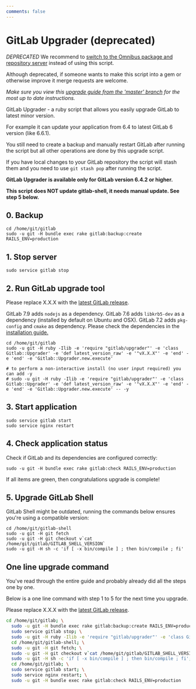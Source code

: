 ```yaml
---
comments: false
---
```


# GitLab Upgrader (deprecated)

*DEPRECATED* We recommend to [switch to the Omnibus package and repository server](https://about.gitlab.com/update/) instead of using this script.

Although deprecated, if someone wants to make this script into a gem or otherwise improve it merge requests are welcome.

*Make sure you view this [upgrade guide from the 'master' branch](https://gitlab.com/gitlab-org/gitlab-ce/blob/master/doc/update/upgrader.md) for the most up to date instructions.*

GitLab Upgrader - a ruby script that allows you easily upgrade GitLab to latest minor version.

For example it can update your application from 6.4 to latest GitLab 6 version (like 6.6.1).

You still need to create a backup and manually restart GitLab after running the script but all other operations are done by this upgrade script.

If you have local changes to your GitLab repository the script will stash them and you need to use `git stash pop` after running the script.

**GitLab Upgrader is available only for GitLab version 6.4.2 or higher.**

**This script does NOT update gitlab-shell, it needs manual update. See step 5 below.**

## 0. Backup

    cd /home/git/gitlab
    sudo -u git -H bundle exec rake gitlab:backup:create RAILS_ENV=production

## 1. Stop server

    sudo service gitlab stop

## 2. Run GitLab upgrade tool

Please replace X.X.X with the [latest GitLab release](https://packages.gitlab.com/gitlab/gitlab-ce).

GitLab 7.9 adds `nodejs` as a dependency. GitLab 7.6 adds `libkrb5-dev` as a dependency (installed by default on Ubuntu and OSX). GitLab 7.2 adds `pkg-config` and `cmake` as dependency. Please check the dependencies in the [installation guide.](https://gitlab.com/gitlab-org/gitlab-ce/blob/master/doc/install/installation.md#1-packages-dependencies)

    cd /home/git/gitlab
    sudo -u git -H ruby -Ilib -e 'require "gitlab/upgrader"' -e 'class Gitlab::Upgrader' -e 'def latest_version_raw' -e '"vX.X.X"' -e 'end' -e 'end' -e 'Gitlab::Upgrader.new.execute'

    # to perform a non-interactive install (no user input required) you can add -y
    # sudo -u git -H ruby -Ilib -e 'require "gitlab/upgrader"' -e 'class Gitlab::Upgrader' -e 'def latest_version_raw' -e '"vX.X.X"' -e 'end' -e 'end' -e 'Gitlab::Upgrader.new.execute' -- -y

## 3. Start application

    sudo service gitlab start
    sudo service nginx restart

## 4. Check application status

Check if GitLab and its dependencies are configured correctly:

    sudo -u git -H bundle exec rake gitlab:check RAILS_ENV=production

If all items are green, then congratulations upgrade is complete!

## 5. Upgrade GitLab Shell

GitLab Shell might be outdated, running the commands below ensures you're using a compatible version:

```
cd /home/git/gitlab-shell
sudo -u git -H git fetch
sudo -u git -H git checkout v`cat /home/git/gitlab/GITLAB_SHELL_VERSION`
sudo -u git -H sh -c 'if [ -x bin/compile ] ; then bin/compile ; fi'
```

## One line upgrade command

You've read through the entire guide and probably already did all the steps one by one.

Below is a one line command with step 1 to 5 for the next time you upgrade.

Please replace X.X.X with the [latest GitLab release](https://packages.gitlab.com/gitlab/gitlab-ce).

```bash
cd /home/git/gitlab; \
  sudo -u git -H bundle exec rake gitlab:backup:create RAILS_ENV=production; \
  sudo service gitlab stop; \
  sudo -u git -H ruby -Ilib -e 'require "gitlab/upgrader"' -e 'class Gitlab::Upgrader' -e 'def latest_version_raw' -e '"vX.X.X"' -e 'end' -e 'end' -e 'Gitlab::Upgrader.new.execute' -- -y; \
  cd /home/git/gitlab-shell; \
  sudo -u git -H git fetch; \
  sudo -u git -H git checkout v`cat /home/git/gitlab/GITLAB_SHELL_VERSION`; \
  sudo -u git -H sh -c 'if [ -x bin/compile ] ; then bin/compile ; fi'; \
  cd /home/git/gitlab; \
  sudo service gitlab start; \
  sudo service nginx restart; \
  sudo -u git -H bundle exec rake gitlab:check RAILS_ENV=production
```